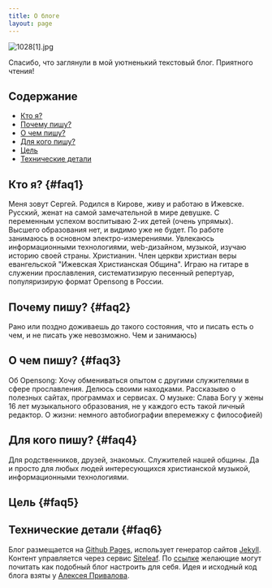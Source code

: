 ```yaml
---
title: О блоге
layout: page
---
```


![1028\[1\].jpg](/uploads/1028%5B1%5D.jpg)

Спасибо, что заглянули в мой уютненький текстовый блог.
Приятного чтения!
## Содержание

* [Кто я?](#faq1)
* [Почему пишу?](#faq2)
* [О чем пишу?](#faq3)
* [Для кого пишу?](#faq4)
* [Цель](#faq5)
* [Технические детали](#faq6)

## Кто я?  {#faq1}
Меня зовут Сергей. 
Родился в Кирове, живу и работаю в Ижевске. 
Русский, женат на самой замечательной в мире девушке. С переменным успехом воспитываю 2-их детей (очень упрямых).
Высшего образования нет, и видимо уже не будет. 
По работе занимаюсь в основном электро-измерениями.
Увлекаюсь информационными технологиями, web-дизайном, музыкой, изучаю историю своей страны.
Христианин. Член церкви христиан веры евангельской "Ижевская Христианская Община".
Играю на гитаре в служении прославления, систематизирую песенный репертуар, популяризирую формат Opensong в России.

## Почему пишу?  {#faq2}
Рано или поздно доживаешь до такого состояния, что и писать есть о чем, и не писать уже невозможно. Чем и занимаюсь)

## О чем пишу?  {#faq3}
Об Opensong: Хочу обмениваться опытом с другими служителями в сфере прославления.
Делюсь своими  находками. Рассказывю о полезных сайтах, программах и сервисах.
О музыке: Слава Богу у жены 16 лет музыкального образования, не у каждого есть такой личный редактор.
О жизни: немного автобиографии вперемежку с философией) 

## Для кого пишу?  {#faq4}
Для родственников, друзей, знакомых. Служителей нашей общины. Да и просто для любых людей интересующихся христианской музыкой, информационными технологиями.

## Цель  {#faq5}


## Технические детали  {#faq6}
Блог размещается на [Github Pages](https://pages.github.com/), использует генератор сайтов [Jekyll](http://jekyllrb.com/). Контент управляется через сервис [Siteleaf](https://www.siteleaf.com/). По [ссылке](https://sergknyz.github.io/setup-blog-on-github/) желающие могут почитать как подобный блог настроить для себя. Идея и исходный код блога взяты у [Алексея Привалова](http://alexprivalov.org/).
